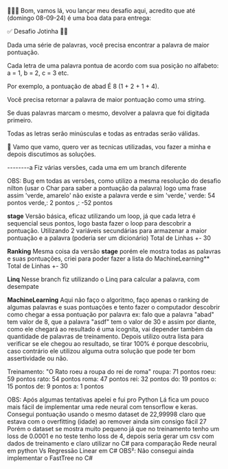 👨🏻‍💻 Bom, vamos lá, vou lançar meu desafio aqui, acredito que até (domingo 08-09-24) é uma boa data para entrega: 

✅ Desafio Jotinha 🤷🏻

Dada uma série de palavras, você precisa encontrar a palavra de maior pontuação.

Cada letra de uma palavra pontua de acordo com sua posição no alfabeto: a = 1, b = 2, c = 3 etc.

Por exemplo, a pontuação de abad É 8 (1 + 2 + 1 + 4).

Você precisa retornar a palavra de maior pontuação como uma string.

Se duas palavras marcam o mesmo, devolver a palavra que foi digitada primeiro.

Todas as letras serão minúsculas e todas as entradas serão válidas.

📅 Vamo que vamo, quero ver as tecnicas utilizadas, vou fazer a minha e depois discutimos as soluções.


--------a
Fiz várias versões, cada uma em um branch diferente

OBS: Bug em todas as versões, como utilizo a mesma resolução do desafio nilton (usar o Char para saber a pontuação da palavra) logo uma frase assim 'verde, amarelo' não existe a palavra verde e sim 'verde,'
verde: 54 pontos
verde,: 2 pontos
,: -52 pontos



**stage**
Versão básica, eficaz utilizando um loop, já que cada letra é sequencial seus pontos, logo basta fazer o loop para descobrir a pontuação.
Utilizando 2 variáveis secundárias para armazenar a maior pontuação e a palavra (poderia ser um dicionário)
Total de Linhas +- 30

**Ranking**
Mesma coisa da versão **stage** porém ele mostra todas as palavras e suas pontuações, criei para poder fazer a lista do MachineLearning**
Total de Linhas +- 30

**Linq**
Nesse branch fiz utilizando o Linq para calcular a palavra, com desempate

**MachineLearning**
Aqui não faço o algoritmo, faço apenas o ranking de algumas palavras e suas pontuações e tento fazer o computador descobrir como chegar a essa pontuação por palavra
ex:
falo que a palavra "abad" tem valor de 8, que a palavra "asdf" tem o valor de 30 e assim por diante, como ele chegará ao resultado é uma icognita, vai depender também da quantidade de palavras de treinamento.
Depois utilizo outra lista para verificar se ele chegou ao resultado, se tirar 100% é porque descobriu, caso contrário ele utilizou alguma outra solução que pode ter bom assertividade ou não.


Treinamento:
"O Rato roeu a roupa do rei de roma"
roupa: 71 pontos
roeu: 59 pontos
rato: 54 pontos
roma: 47 pontos
rei: 32 pontos
do: 19 pontos
o: 15 pontos
de: 9 pontos
a: 1 pontos


OBS: Após algumas tentativas apelei e fui pro Python
Lá fica um pouco mais fácil de implementar uma rede neural com tensorflow e keras.
Consegui pontuação usando o mesmo dataset de 22,99998 claro que estava com o overfitting (idade) ao remover ainda sim consigo fácil 27
Porém o dataset se mostra muito pequeno já que no treinamento tenho um loss de 0.0001 e no teste tenho loss de 4, depois seria gerar um csv com dados de treinamento e claro utilizar no C# para comparação
Rede neural em python Vs Regressão Linear em C#
OBS²: Não consegui ainda implementar o FastTree no C#